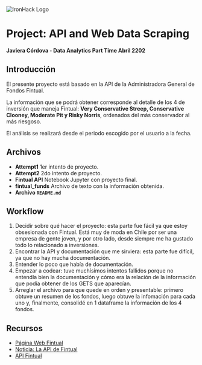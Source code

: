 ![IronHack Logo](https://s3-eu-west-1.amazonaws.com/ih-materials/uploads/upload_d5c5793015fec3be28a63c4fa3dd4d55.png)

# Project: API and Web Data Scraping
**Javiera Córdova - Data Analytics Part Time Abril 2202**

## Introducción

El presente proyecto está basado en la API de la Administradora General de Fondos Fintual.

La información que se podrá obtener corresponde al detalle de los 4 de inversión que maneja Fintual: **Very Conservative Streep, Conservative Clooney, Moderate Pit y Risky Norris**, ordenados del más conservador al más riesgoso.

El análisis se realizará desde el periodo escogido por el usuario a la fecha.

## Archivos

* **Attempt1** 1er intento de proyecto.
* **Attempt2** 2do intento de proyecto.
* **Fintual API** Notebook Jupyter con proyecto final.
* **fintual_funds** Archivo de texto con la información obtenida.
* **Archivo ``README.md``**

## Workflow

1. Decidir sobre qué hacer el proyecto: esta parte fue fácil ya que estoy obsesionada con Fintual. Está muy de moda en Chile por ser una empresa de gente joven, y por otro lado, desde siempre me ha gustado todo lo relacionado a inversiones.
2. Encontrar la API y documentación que me sirviera: esta parte fue difícil, ya que no hay mucha documentación.
3. Entender lo poco que había de documentación.
4. Empezar a codear: tuve muchísimos intentos fallidos porque no entendía bien la documentación y cómo era la relación de la información que podía obtener de los GETS que aparecían.
5. Arreglar el archivo para que quede en orden y presentable: primero obtuve un resumen de los fondos, luego obtuve la infomación para cada uno y, finalmente, consolidé en 1 dataframe la información de los 4 fondos.

## Recursos

* [Página Web Fintual](https://fintual.cl)
* [Noticia: La API de Fintual](https://fintualist.com/chile/noticias/el-api-de-fintual/)
* [API Fintual](https://fintual.cl/api-docs/index.html)
